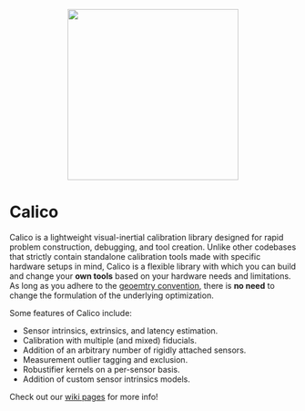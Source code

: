 <p align="center">
<img src="https://user-images.githubusercontent.com/4121640/229179345-57bafb62-6391-498c-8d01-dbe86f8d54d1.png" width="300">
</p>

# Calico

Calico is a lightweight visual-inertial calibration library designed for rapid problem construction, debugging, and tool creation. Unlike other codebases that strictly contain standalone calibration tools made with specific hardware setups in mind, Calico is a flexible library with which you can build and change your **own tools** based on your hardware needs and limitations. As long as you adhere to the [geoemtry convention](https://github.com/yangjames/Calico/wiki/Geometry-Convention), there is **no need** to change the formulation of the underlying optimization.

Some features of Calico include:
- Sensor intrinsics, extrinsics, and latency estimation.
- Calibration with multiple (and mixed) fiducials.
- Addition of an arbitrary number of rigidly attached sensors.
- Measurement outlier tagging and exclusion.
- Robustifier kernels on a per-sensor basis.
- Addition of custom sensor intrinsics models.

Check out our [wiki pages](https://github.com/yangjames/Calico/wiki) for more info!
